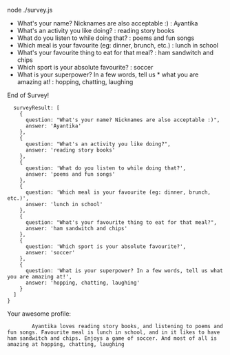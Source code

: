 node ./survey.js
* What's your name? Nicknames are also acceptable :) : Ayantika
* What's an activity you like doing? : reading story books
* What do you listen to while doing that? : poems and fun songs
* Which meal is your favourite (eg: dinner, brunch, etc.) : lunch in school
* What's your favourite thing to eat for that meal? : ham sandwitch and chips
* Which sport is your absolute favourite? : soccer
* What is your superpower? In a few words, tell us * what you are amazing at! : hopping, chatting, laughing

End of Survey!

```{
  surveyResult: [
    {
      question: "What's your name? Nicknames are also acceptable :)",
      answer: 'Ayantika'
    },
    {
      question: "What's an activity you like doing?",
      answer: 'reading story books'
    },
    {
      question: 'What do you listen to while doing that?',
      answer: 'poems and fun songs'
    },
    {
      question: 'Which meal is your favourite (eg: dinner, brunch, etc.)',
      answer: 'lunch in school'
    },
    {
      question: "What's your favourite thing to eat for that meal?",
      answer: 'ham sandwitch and chips'
    },
    {
      question: 'Which sport is your absolute favourite?',
      answer: 'soccer'
    },
    {
      question: 'What is your superpower? In a few words, tell us what you are amazing at!',
      answer: 'hopping, chatting, laughing'
    }
  ]
}
```
Your awesome profile:
```
        Ayantika loves reading story books, and listening to poems and fun songs. Favourite meal is lunch in school, and in it likes to have ham sandwitch and chips. Enjoys a game of soccer. And most of all is amazing at hopping, chatting, laughing
```